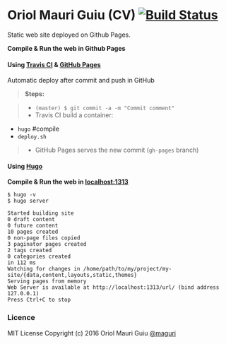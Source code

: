 # Oriol Mauri Guiu (CV) [![Build Status](https://travis-ci.org/maguri/cv.svg?branch=master)](https://travis-ci.org/maguri/cv)
Static web site deployed on Github Pages.

**Compile & Run the web in Github Pages**
#### Using [Travis CI](https://travis-ci.org/) & [GitHub Pages](https://pages.github.com/) ####

Automatic deploy after commit and push in GitHub

> **Steps:**

> - `(master) $ git commit -a -m "Commit comment"`
> - Travis CI build a container:
 - `hugo` #compile
 - `deploy.sh`
> - GitHub Pages serves the new commit (`gh-pages` branch)



#### Using [Hugo](https://gohugo.io/) ####

**Compile & Run the web in [localhost:1313](http://localhost:1313)**
```
$ hugo -v
$ hugo server

Started building site
0 draft content
0 future content
10 pages created
0 non-page files copied
3 paginator pages created
2 tags created
0 categories created
in 112 ms
Watching for changes in /home/path/to/my/project/my-site/{data,content,layouts,static,themes}
Serving pages from memory
Web Server is available at http://localhost:1313/url/ (bind address 127.0.0.1)
Press Ctrl+C to stop
```
### Licence ###
MIT License Copyright (c) 2016 Oriol Mauri Guiu [@maguri](https://github.com/maguri)

